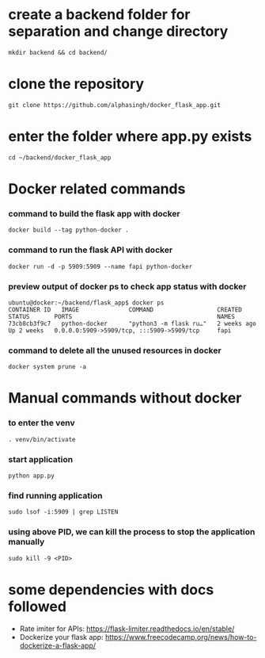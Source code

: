 # create a backend folder for separation and change directory
```
mkdir backend && cd backend/
```

# clone the repository
```
git clone https://github.com/alphasingh/docker_flask_app.git
```

# enter the folder where app.py exists
```
cd ~/backend/docker_flask_app
```

# Docker related commands
### command to build the flask app with docker
```
docker build --tag python-docker .
```
### command to run the flask API with docker
```
docker run -d -p 5909:5909 --name fapi python-docker
```
### preview output of docker ps to check app status with docker
```
ubuntu@docker:~/backend/flask_app$ docker ps
CONTAINER ID   IMAGE              COMMAND                  CREATED        STATUS       PORTS                                         NAMES
73cb8cb3f9c7   python-docker      "python3 -m flask ru…"   2 weeks ago    Up 2 weeks   0.0.0.0:5909->5909/tcp, :::5909->5909/tcp     fapi
```
### command to delete all the unused resources in docker
```
docker system prune -a
```

# Manual commands without docker
### to enter the venv
```
. venv/bin/activate
```
### start application
```
python app.py
```
### find running application
```
sudo lsof -i:5909 | grep LISTEN
```
### using above PID, we can kill the process to stop the application manually
```
sudo kill -9 <PID>
```

# some dependencies with docs followed
- Rate imiter for APIs: https://flask-limiter.readthedocs.io/en/stable/
- Dockerize your flask app: https://www.freecodecamp.org/news/how-to-dockerize-a-flask-app/ 
